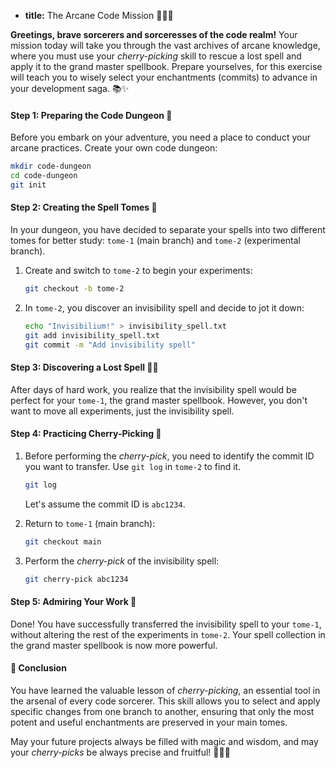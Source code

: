 * **title:** The Arcane Code Mission 🧙‍♂️🍒

**Greetings, brave sorcerers and sorceresses of the code realm!** Your mission today will take you through the vast archives of arcane knowledge, where you must use your *cherry-picking* skill to rescue a lost spell and apply it to the grand master spellbook. Prepare yourselves, for this exercise will teach you to wisely select your enchantments (commits) to advance in your development saga. 📚✨

#### Step 1: Preparing the Code Dungeon 🏰

Before you embark on your adventure, you need a place to conduct your arcane practices. Create your own code dungeon:

```bash
mkdir code-dungeon
cd code-dungeon
git init
```

#### Step 2: Creating the Spell Tomes 📖

In your dungeon, you have decided to separate your spells into two different tomes for better study: `tome-1` (main branch) and `tome-2` (experimental branch).

1. Create and switch to `tome-2` to begin your experiments:
   ```bash
   git checkout -b tome-2
   ```
2. In `tome-2`, you discover an invisibility spell and decide to jot it down:
   ```bash
   echo "Invisibilium!" > invisibility_spell.txt
   git add invisibility_spell.txt
   git commit -m "Add invisibility spell"
   ```

#### Step 3: Discovering a Lost Spell 🧙‍♂️

After days of hard work, you realize that the invisibility spell would be perfect for your `tome-1`, the grand master spellbook. However, you don't want to move all experiments, just the invisibility spell.

#### Step 4: Practicing Cherry-Picking 🍒

1. Before performing the *cherry-pick*, you need to identify the commit ID you want to transfer. Use `git log` in `tome-2` to find it.
   ```bash
   git log
   ```
   Let's assume the commit ID is `abc1234`.

2. Return to `tome-1` (main branch):
   ```bash
   git checkout main
   ```

3. Perform the *cherry-pick* of the invisibility spell:
   ```bash
   git cherry-pick abc1234
   ```

#### Step 5: Admiring Your Work 🌟

Done! You have successfully transferred the invisibility spell to your `tome-1`, without altering the rest of the experiments in `tome-2`. Your spell collection in the grand master spellbook is now more powerful.

#### 🤔 Conclusion

You have learned the valuable lesson of *cherry-picking*, an essential tool in the arsenal of every code sorcerer. This skill allows you to select and apply specific changes from one branch to another, ensuring that only the most potent and useful enchantments are preserved in your main tomes.

May your future projects always be filled with magic and wisdom, and may your *cherry-picks* be always precise and fruitful! 🧙‍♂️🍒